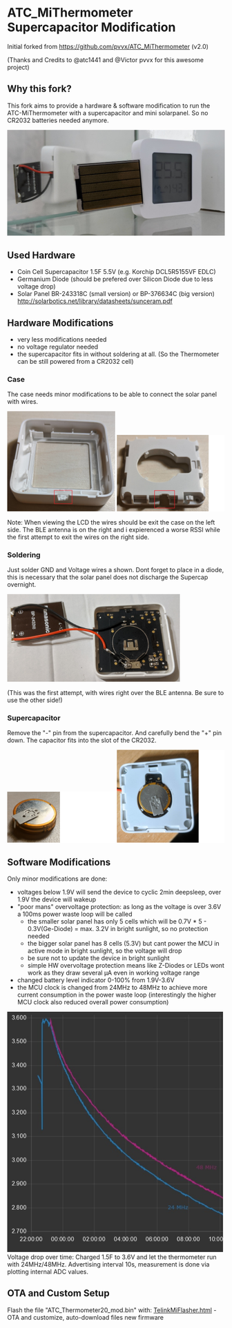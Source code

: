 # ATC_MiThermometer Supercapacitor Modification


Initial forked from https://github.com/pvvx/ATC_MiThermometer (v2.0)

(Thanks and Credits to @atc1441 and @Victor pvvx for this awesome project)

## Why this fork?
This fork aims to provide a hardware & software modification to run the ATC-MiThermometer with a supercapacitor and mini solarpanel. So no CR2032 batteries needed anymore.

![preview](/images/preview.jpg)

## Used Hardware
* Coin Cell Supercapacitor 1.5F 5.5V (e.g. Korchip DCL5R5155VF EDLC)
* Germanium Diode (should be prefered over Silicon Diode due to less voltage drop)
* Solar Panel BR-243318C (small version) or BP-376634C (big version) http://solarbotics.net/library/datasheets/sunceram.pdf


## Hardware Modifications
* very less modifications needed
* no voltage regulator needed
* the supercapacitor fits in without soldering at all. (So the Thermometer can be still powered from a CR2032 cell)


### Case
The case needs minor modifications to be able to connect the solar panel with wires.

<img src="https://github.com/MartMet/ATC_MiThermometer/blob/master/images/case1.jpg" alt="case1" width="250"/>
<img src="https://github.com/MartMet/ATC_MiThermometer/blob/master/images/case2.jpg" alt="case2" width="250"/>

Note: When viewing the LCD the wires should be exit the case on the left side. The BLE antenna is on the right and i expierenced a worse RSSI while the first attempt to exit the wires on the right side.

### Soldering
Just solder GND and Voltage wires a shown. Dont forget to place in a diode, this is necessary that the solar panel does not discharge the Supercap overnight.

<img src="https://github.com/MartMet/ATC_MiThermometer/blob/master/images/solder.jpg" alt="solder" width="400"/>


(This was the first attempt, with wires right over the BLE antenna. Be sure to use the other side!)

### Supercapacitor
Remove the "-" pin from the supercapacitor. And carefully bend the "+" pin down. The capacitor fits into the slot of the CR2032.

<img src="https://github.com/MartMet/ATC_MiThermometer/blob/master/images/cap1.jpg" alt="cap1" width="250"/>
<img src="https://github.com/MartMet/ATC_MiThermometer/blob/master/images/cap2.jpg" alt="cap2" width="250"/>

## Software Modifications
Only minor modifications are done:

* voltages below 1.9V will send the device to cyclic 2min deepsleep, over 1.9V the device will wakeup
* "poor mans" overvoltage protection: as long as the voltage is over 3.6V a 100ms power waste loop will be called
	* the smaller solar panel has only 5 cells which will be 0.7V * 5 - 0.3V(Ge-Diode) = max. 3.2V in bright sunlight, so no protection needed
	* the bigger solar panel has 8 cells (5.3V) but cant power the MCU in active mode in bright sunlight, so the voltage will drop
	* be sure not to update the device in bright sunlight
	* simple HW overvoltage protection means like Z-Diodes or LEDs wont work as they draw several µA even in working voltage range
* changed battery level indicator 0-100% from 1.9V-3.6V
* the MCU clock is changed from 24MHz to 48MHz to achieve more current consumption in the power waste loop (interestingly the higher MCU clock also reduced overall power consumption)

<img src="https://github.com/MartMet/ATC_MiThermometer/blob/master/images/voltage_comparsion.jpg" alt="voltage_comparsion" width="500"/>
Voltage drop over time:
Charged 1.5F to 3.6V and let the thermometer run with 24MHz/48MHz. Advertising interval 10s, measurement is done via plotting internal ADC values. 

## OTA and Custom Setup
Flash the file "ATC_Thermometer20_mod.bin" with:
[TelinkMiFlasher.html](https://pvvx.github.io/ATC_MiThermometer/TelinkMiFlasher.html) - OTA and customize, auto-download files new firmware